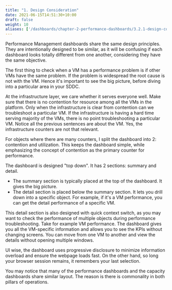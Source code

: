 ```yaml
---
title: "1. Design Consideration"
date: 2021-06-15T14:51:30+10:00
draft: false
weight: 10
aliases: ['/dashboards/chapter-2-performance-dashboards/3.2.1-design-consideration']
---
```


Performance Management dashboards share the same design principles. They are intentionally designed to be similar, as it will be confusing if each dashboard looks totally different from one another, considering they have the same objective.

The first thing to check when a VM has a performance problem is if other VMs have the same problem. If the problem is widespread the root cause is not with the VM. Hence it's important to see the big picture, before diving into a particular area in your SDDC.

At the infrastructure layer, we care whether it serves everyone well. Make sure that there is no contention for resource among all the VMs in the platform. Only when the infrastructure is clear from contention can we troubleshoot a particular VM. If the infrastructure is having a hard time serving majority of the VMs, there is no point troubleshooting a particular VM. Notice all the previous sentences are about the VM. Yes, the infrastructure counters are not that relevant.

For objects where there are many counters, I split the dashboard into 2: contention and utilization. This keeps the dashboard simple, while emphasizing the concept of contention as the primary counter for performance.

The dashboard is designed "top down". It has 2 sections: summary and detail.

- The summary section is typically placed at the top of the dashboard. It gives the big picture.
- The detail section is placed below the summary section. It lets you drill down into a specific object. For example, if it's a VM performance, you can get the detail performance of a specific VM.

This detail section is also designed with quick context switch, as you may want to check the performance of multiple objects during performance troubleshooting. Take for example VM performance. The dashboard gives you all the VM-specific information and allows you to see the KPIs without changing screens. You can move from one VM to another and view the details without opening multiple windows.

UI wise, the dashboard uses progressive disclosure to minimize information overload and ensure the webpage loads fast. On the other hand, so long your browser session remains, it remembers your last selection.

You may notice that many of the performance dashboards and the capacity dashboards share similar layout. The reason is there is commonality in both pillars of operations.
